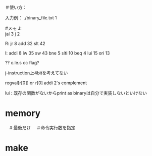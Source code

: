 ＃使い方：

入力例：
./binary_file.txt 1





#メモ
J:   
   jal 3
   j 2

R:
   jr 8
   add 32
   slt 42

I:
   addi 8
   lw 35
   sw 43
   bne 5
   slti 10
   beq 4
   lui 15
   ori 13



?? c.le.s cc flag?

j-instruction上4bitを考えてない

regval[r[0]] or r[0]
addi 2's complement

lui : 既存の関数がないからprint as binaryは自分で実装しないといけない



# memory
　# 最後だけ
　＃命令実行数を指定
# make









